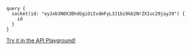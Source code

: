 ```gql
query {
  socket(id: "eyJob3N0X3BhdGgiOiIvdmFyL3J1bi9kb2NrZXIuc29jayJ9") {
    id
  }
}
```

<a href="https://play.dagger.cloud/playground/fjnjn7cKORa" target="_blank">Try it in the API Playground!</a>
